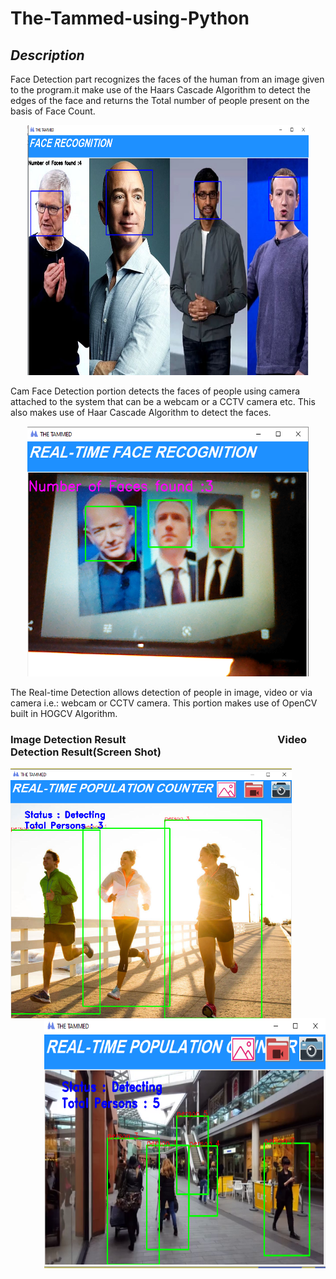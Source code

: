 # The-Tammed-using-Python
##  *Description*
Face Detection part recognizes the faces of the human from an image given to the program.it make use of the Haars Cascade Algorithm to detect the edges of the face and returns the Total number of people present on the basis of Face Count.

<p align="center">
  <img  src="https://github.com/muhammad-masood-ur-rehman/The-Tammed-using-Python/blob/main/Images/face_detection_result.png?raw=true" width="450" height="400">
</p>

Cam Face Detection portion detects the faces of people using camera attached to the system that can be a webcam or a CCTV camera etc. This also makes use of Haar Cascade Algorithm to detect the faces.

<p align="center">
  <img src="https://github.com/muhammad-masood-ur-rehman/The-Tammed-using-Python/blob/main/Images/realtime_face_detection_result.png?raw=true" width="450" height="400">
</p>

The Real-time Detection allows detection of people in image, video or via camera i.e.: webcam or CCTV camera. This portion makes use of OpenCV built in HOGCV Algorithm.

<h3>Image Detection Result&emsp; &emsp; &emsp; &emsp; &emsp; &emsp; &emsp; &emsp; &emsp; &emsp; &emsp; &emsp; Video Detection Result(Screen Shot)</h3>

<img align = "left" src="https://github.com/muhammad-masood-ur-rehman/The-Tammed-using-Python/blob/main/Images/population_counter_camera.png?raw=true" width="450" height="400">
<img align = "right" src="https://github.com/muhammad-masood-ur-rehman/The-Tammed-using-Python/blob/main/Images/population_counter_video_ss.png?raw=true" width="450" height="400">
